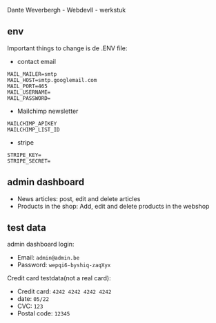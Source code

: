 Dante Weverbergh -
WebdevII - werkstuk

## env

Important things to change is de .ENV file:

- contact email

```
MAIL_MAILER=smtp
MAIL_HOST=smtp.googlemail.com
MAIL_PORT=465
MAIL_USERNAME=
MAIL_PASSWORD=
```

- Mailchimp newsletter

```
MAILCHIMP_APIKEY
MAILCHIMP_LIST_ID
```

- stripe

```
STRIPE_KEY=
STRIPE_SECRET=
```


## admin dashboard

- News articles: post, edit and delete articles
- Products in the shop: Add, edit and delete products in the webshop

## test data

admin dashboard login:

- Email: `admin@admin.be`
- Password: `wepqi6-byshiq-zaqXyx`

Credit card testdata(not a real card):

- Credit card: `4242 4242 4242 4242`
- date: `05/22`
- CVC: `123`
- Postal code: `12345`
